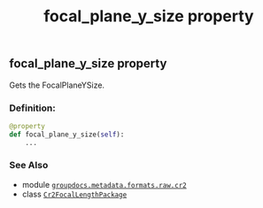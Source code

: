 ﻿---
title: focal_plane_y_size property
second_title: GroupDocs.Metadata for Python via .NET API References
description: 
type: docs
url: /python-net/groupdocs.metadata.formats.raw.cr2/cr2focallengthpackage/focal_plane_y_size/
is_root: false
weight: 170
---

## focal_plane_y_size property


Gets the FocalPlaneYSize.
### Definition:
```python
@property
def focal_plane_y_size(self):
    ...
```

### See Also
* module [`groupdocs.metadata.formats.raw.cr2`](../../)
* class [`Cr2FocalLengthPackage`](/metadata/python-net/groupdocs.metadata.formats.raw.cr2/cr2focallengthpackage)
